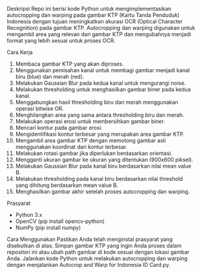 Deskripsi
Repo ini berisi kode Python untuk mengimplementasikan autocropping dan warping pada gambar KTP (Kartu Tanda Penduduk) Indonesia dengan tujuan meningkatkan akurasi OCR (Optical Character Recognition) pada gambar KTP. Autocropping dan warping digunakan untuk mengambil area yang relevan dari gambar KTP dan mengubahnya menjadi format yang lebih sesuai untuk proses OCR.

Cara Kerja
1. Membaca gambar KTP yang akan diproses.
2. Menggunakan pemisahan kanal untuk membagi gambar menjadi kanal biru (blue) dan merah (red).
3. Melakukan Gaussian Blur pada kedua kanal untuk mengurangi noise.
4. Melakukan thresholding untuk menghasilkan gambar biner pada kedua kanal.
5. Menggabungkan hasil thresholding biru dan merah menggunakan operasi bitwise OR.
6. Menghilangkan area yang sama antara thresholding biru dan merah.
7. Melakukan operasi erosi untuk membersihkan gambar biner.
8. Mencari kontur pada gambar erosi.
9. Mengidentifikasi kontur terbesar yang merupakan area gambar KTP.
10. Mengambil area gambar KTP dengan memotong gambar asli menggunakan koordinat dari kontur terbesar.
11. Melakukan rotasi gambar jika diperlukan berdasarkan orientasi.
12. Mengganti ukuran gambar ke ukuran yang ditentukan (900x600 piksel).
13. Melakukan Gaussian Blur pada kanal biru berdasarkan nilai mean value B.
14. Melakukan thresholding pada kanal biru berdasarkan nilai threshold yang dihitung berdasarkan mean value B.
15. Menghasilkan gambar akhir setelah proses autocropping dan warping.

Prasyarat
- Python 3.x
- OpenCV (pip install opencv-python)
- NumPy (pip install numpy)

Cara Menggunakan
Pastikan Anda telah menginstal prasyarat yang disebutkan di atas.
Simpan gambar KTP yang ingin Anda proses dalam repositori ini atau ubah path gambar di kode sesuai dengan lokasi gambar Anda.
Jalankan kode Python untuk melakukan autocropping dan warping dengan menjalankan Autocrop and Warp for Indonesia ID Card.py.
